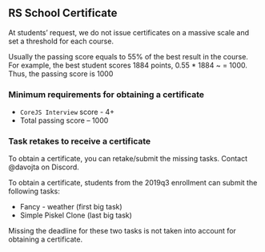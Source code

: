 ## RS School Certificate

At students’ request, we do not issue certificates on a massive scale and set a threshold for each course.

Usually the passing score equals to 55% of the best result in the course. For example, the best student scores 1884 points, 0.55 * 1884 ~ = 1000. Thus, the passing score is 1000

### Minimum requirements for obtaining a certificate

* `CoreJS Interview` score - 4+
* Total passing score – 1000

### Task retakes to receive a certificate

To obtain a certificate, you can retake/submit the missing tasks. Contact @davojta on Discord.

To obtain a certificate, students from the 2019q3 enrollment can submit the following tasks:

* Fancy - weather (first big task)
* Simple Piskel Clone (last big task)
  
Missing the deadline for these two tasks is not taken into account for obtaining a certificate.
